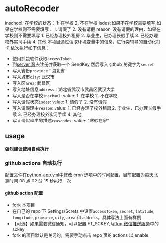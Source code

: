 # autoRecoder

inschool: 在学校的状态：
1: 在学校 2. 不在学校
isdes: 如果不在学校需要填写,如果在学校则不需要填写： 1. 请假了 2. 没有请假
reason: 没有请假的理由，如果在学校则不需要填写 1. 已经办理校外租房 2. 毕业生，已办理长假手续 3. 已经办理校外实习手续 4. 其他
本项目通过读取环境变量中的信息，进行奕辅导的自动化打卡,依次执行如下信息：

- 使用抓包软件获取`accessToken`
- 到[server 酱](https://sct.ftqq.com/)去注册并获取一个 SendKey,然后写入 github 关键字为`secret`
- 写入省份`province`：湖北省
- 写入城市`city`: 武汉市
- 写入区`area`: 武昌区
- 写入地址信息`address`：湖北省武汉市武昌区武汉大学
- 写入是否在学校`inschool`:
  value: 1. 在学校 2. 不在学校
- 写入请假状态`isdes`:
  value: 1. 请假了 2. 没有请假
- 写入请假理由`reason`:
  value: 1. 已经办理了校外租房 2. 毕业生，已办理长假手续 3. 已经办理校外实习手续 4. 其他
- 写入请假理由的描述`reasondes`:
  value: "寒假在家"

## usage

**强烈建议使用自动执行**

### github actions 自动执行

配置文件在[python-app.yml](https://github.com/TobiasHu2021/autoRepoter/blob/main/.github/workflows/python-app.yml)中修改 cron 选项中的时间配置，目前配置为每天北京时间 08 点 02 分 15 秒执行一次

#### github action 配置

- fork 本项目
- 在自己的 repo 下 Settings/Screts 中设置`accessToken`, `secret`, `latitude`, `longitude`, `province`, `city`, `area` 和 `address`。具体写法上面有样例
- 【可选】如果需要微信通知，可以配置 FT_SCKEY,为[ftqq 微信推送服务](http://sc.ftqq.com/?c=code)中的 sckey
- fork 的项目默认是关闭的，需要手动点击 repo 页的 actions 以 enable
